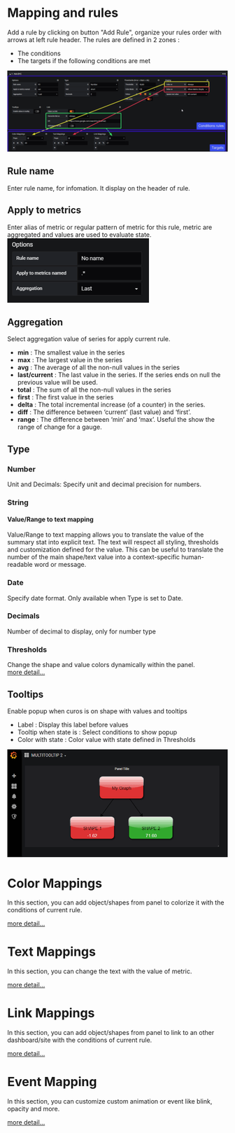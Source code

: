 # Mapping and rules
Add a rule by clicking on button "Add Rule", organize your rules order with arrows at left rule header.
The rules are defined in 2 zones :
  - The conditions
  - The targets if the following conditions are met  

![Metrics name example](images/rules_conditions.png)

## Rule name  
  Enter rule name, for infomation. It display on the header of rule.

## Apply to metrics 
  Enter alias of metric or regular pattern of metric for this rule, metric are aggregated and values are used to evaluate state.  
  ![Metrics name example](images/mp_metrics_name.png)

## Aggregation
  Select aggregation value of series for apply current rule.

  - **min** : The smallest value in the series
  - **max** : The largest value in the series
  - **avg** : The average of all the non-null values in the series
  - **last/current** : The last value in the series. If the series ends on null the previous value will be used.
  - **total** : The sum of all the non-null values in the series
  - **first** : The first value in the series
  - **delta** : The total incremental increase (of a counter) in the series.
  - **diff** : The difference between ‘current’ (last value) and ‘first’.
  - **range** : The difference between ‘min’ and ‘max’. Useful the show the range of change for a gauge.


## Type
### Number
  Unit and Decimals: Specify unit and decimal precision for numbers.

### String
#### Value/Range to text mapping
  Value/Range to text mapping allows you to translate the value of the summary stat into explicit text. The text will respect all styling, thresholds and customization defined for the value. This can be useful to translate the number of the main shape/text value into a context-specific human-readable word or message.

### Date
  Specify date format. Only available when Type is set to Date.

### Decimals
  Number of decimal to display, only for number type


### Thresholds
  Change the shape and value colors dynamically within the panel.  
  [more detail...](THRESHOLDS)



## Tooltips
  Enable popup when curos is on shape with values and tooltips
  - Label : Display this label before values
  - Tooltip when state is : Select conditions to show popup
  - Color with state : Color value with state defined in Thresholds  

![See full example animation](images/tooltip2_ani.gif)

# Color Mappings
In this section, you can add object/shapes from panel to colorize it with the conditions of current rule.  

[more detail...](SHAPES)

# Text Mappings
In this section, you can change the text with the value of metric.

[more detail...](TEXTS)


# Link Mappings
In this section, you can add object/shapes from panel to link to an other dashboard/site with the conditions of current rule.

[more detail...](LINKS)

# Event Mapping
In this section, you can customize custom animation or event like blink, opacity and more.

[more detail...](EVENTS)
